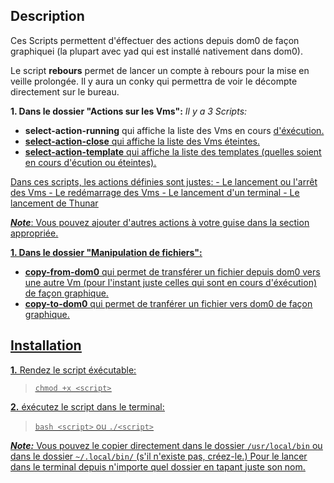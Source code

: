 

## Description

Ces Scripts permettent d'éffectuer des actions depuis dom0 de façon graphiquei (la plupart avec yad qui est installé nativement dans dom0).

Le script **rebours** permet de lancer un compte à rebours pour la mise en veille prolongée.
Il y aura un conky qui permettra de voir le décompte directement sur le bureau.
 

 **1. Dans le dossier "Actions sur les Vms":**
_Il y a 3 Scripts:_
- **select-action-running** qui affiche la liste des Vms en cours <u>d'éxécution.
 - **select-action-close** qui affiche la liste des Vms <u>éteintes.
  - **select-action-template** qui affiche la liste des templates (quelles soient en cours <u>d'écution ou éteintes).

Dans ces scripts, les actions définies sont justes:
     - Le lancement ou l'arrêt des Vms 
    - Le redémarrage des Vms
    - Le lancement d'un terminal
    - Le lancement de Thunar

**_Note_**: Vous pouvez ajouter d'autres actions à votre guise dans la section appropriée.

**1. Dans le dossier "Manipulation de fichiers":**
   - **copy-from-dom0** qui permet de transférer un fichier depuis dom0 vers une autre Vm (pour l'instant juste celles qui sont en cours d'éxécution) de façon graphique.
   - **copy-to-dom0** qui permet de tranférer un fichier vers dom0 de façon graphique.

## Installation

 **1.** Rendez le script éxécutable:
    

> `chmod +x <script>`

 **2.** éxécutez le script dans le terminal:
   

> `bash <script>`
ou
 `./<script>`

 ***Note:*** Vous pouvez le copier directement dans le dossier `/usr/local/bin` ou dans le dossier `~/.local/bin/` (s'il n'existe pas, créez-le.) Pour le lancer dans le terminal depuis n'importe quel dossier en tapant juste son nom.
